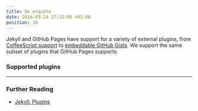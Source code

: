 ```yaml
---
title: De enquête
date: 2016-03-24 17:15:00 +01:00
position: 10
---
```


Jekyll and GitHub Pages have support for a variety of external plugins, from [CoffeeScript support](https://github.com/jekyll/jekyll-coffeescript) to [embeddable GitHub Gists](https://github.com/jekyll/jekyll-gist). We support the same subset of plugins that GitHub Pages supports.

### Supported plugins

<ul class="supported-plugins"></ul>

---

### Further Reading

- [Jekyll: Plugins](https://jekyllrb.com/docs/plugins/)
